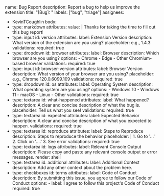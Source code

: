 name: Bug Report
description: Report a bug to help us improve the extension
title: "[Bug]: "
labels: ["bug", "triage"]
assignees:
  - KevinTCoughlin
body:
  - type: markdown
    attributes:
      value: |
        Thanks for taking the time to fill out this bug report!
  - type: input
    id: version
    attributes:
      label: Extension Version
      description: What version of the extension are you using?
      placeholder: e.g., 1.4.3
    validations:
      required: true
  - type: dropdown
    id: browser
    attributes:
      label: Browser
      description: Which browser are you using?
      options:
        - Chrome
        - Edge
        - Other Chromium-based browser
    validations:
      required: true
  - type: input
    id: browser-version
    attributes:
      label: Browser Version
      description: What version of your browser are you using?
      placeholder: e.g., Chrome 120.0.6099.109
    validations:
      required: true
  - type: dropdown
    id: os
    attributes:
      label: Operating System
      description: What operating system are you using?
      options:
        - Windows 10
        - Windows 11
        - macOS
        - Linux
        - Other
    validations:
      required: true
  - type: textarea
    id: what-happened
    attributes:
      label: What happened?
      description: A clear and concise description of what the bug is.
      placeholder: Tell us what you see!
    validations:
      required: true
  - type: textarea
    id: expected
    attributes:
      label: Expected Behavior
      description: A clear and concise description of what you expected to happen.
    validations:
      required: true
  - type: textarea
    id: reproduce
    attributes:
      label: Steps to Reproduce
      description: Steps to reproduce the behavior
      placeholder: |
        1. Go to '...'
        2. Click on '....'
        3. See error
    validations:
      required: true
  - type: textarea
    id: logs
    attributes:
      label: Relevant Console Output
      description: Please copy and paste any relevant console output or error messages.
      render: shell
  - type: textarea
    id: additional
    attributes:
      label: Additional Context
      description: Add any other context about the problem here.
  - type: checkboxes
    id: terms
    attributes:
      label: Code of Conduct
      description: By submitting this issue, you agree to follow our Code of Conduct
      options:
        - label: I agree to follow this project's Code of Conduct
          required: true
